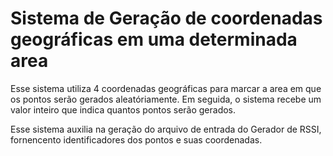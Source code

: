# Sistema de Geração de coordenadas geográficas em uma determinada area

Esse sistema utiliza 4 coordenadas geográficas para marcar a area em que os pontos serão gerados aleatóriamente.
Em seguida, o sistema recebe um valor inteiro que indica quantos pontos serão gerados.

Esse sistema auxilia na geração do arquivo de entrada do Gerador de RSSI, fornencento identificadores dos pontos e suas coordenadas.
